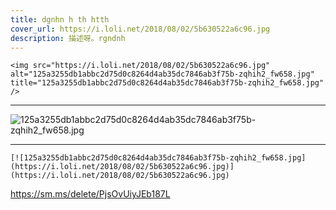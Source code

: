 ```yaml
---
title: dgnhn h th htth
cover_url: https://i.loli.net/2018/08/02/5b630522a6c96.jpg
description: 描述呀。rgndnh 
---
```


```
<img src="https://i.loli.net/2018/08/02/5b630522a6c96.jpg" alt="125a3255db1abbc2d75d0c8264d4ab35dc7846ab3f75b-zqhih2_fw658.jpg" title="125a3255db1abbc2d75d0c8264d4ab35dc7846ab3f75b-zqhih2_fw658.jpg" />
```

----



<img src="https://i.loli.net/2018/08/02/5b630522a6c96.jpg" alt="125a3255db1abbc2d75d0c8264d4ab35dc7846ab3f75b-zqhih2_fw658.jpg" title="125a3255db1abbc2d75d0c8264d4ab35dc7846ab3f75b-zqhih2_fw658.jpg" />

----

```
[![125a3255db1abbc2d75d0c8264d4ab35dc7846ab3f75b-zqhih2_fw658.jpg](https://i.loli.net/2018/08/02/5b630522a6c96.jpg)](https://i.loli.net/2018/08/02/5b630522a6c96.jpg)
```

https://sm.ms/delete/PjsOvUiyJEb187L